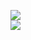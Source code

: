 [![](https://img.shields.io/badge/Made%20With-Github%20Spray-lightgrey.svg?style=for-the-badge&logo=github)](https://github.com/Annihil/github-spray#20827)  
[![](https://i.imgur.com/2DrTn0Z.gif)](https://github.com/Annihil/github-spray)